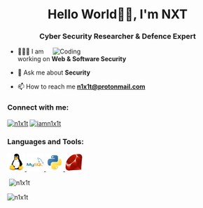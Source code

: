 <h1 align="center">Hello World👋🏻, I'm NXT</h1>
<h3 align="center">Cyber Security Researcher & Defence Expert</h3>
<img align="right" alt="Coding" width="400" src="https://media.giphy.com/media/JTTAjM197sku8MgrRa/giphy.gif](https://i.giphy.com/media/JTTAjM197sku8MgrRa/giphy.webp">

- 👨🏻‍💻 I am working on **Web & Software Security**

- 💬 Ask me about **Security**

- 📫 How to reach me **n1x1t@protonmail.com**

<h3 align="left">Connect with me:</h3>
<p align="left">
<a href="https://twitter.com/n1x1t" target="blank"><img align="center" src="https://raw.githubusercontent.com/rahuldkjain/github-profile-readme-generator/master/src/images/icons/Social/twitter.svg" alt="n1x1t" height="30" width="40" /></a>
<a href="https://instagram.com/iamn1x1t" target="blank"><img align="center" src="https://raw.githubusercontent.com/rahuldkjain/github-profile-readme-generator/master/src/images/icons/Social/instagram.svg" alt="iamn1x1t" height="30" width="40" /></a>
</p>

<h3 align="left">Languages and Tools:</h3>
<p align="left"> <a href="https://www.linux.org/" target="_blank" rel="noreferrer"> <img src="https://raw.githubusercontent.com/devicons/devicon/master/icons/linux/linux-original.svg" alt="linux" width="40" height="40"/> </a> <a href="https://www.mysql.com/" target="_blank" rel="noreferrer"> <img src="https://raw.githubusercontent.com/devicons/devicon/master/icons/mysql/mysql-original-wordmark.svg" alt="mysql" width="40" height="40"/> </a> <a href="https://www.python.org" target="_blank" rel="noreferrer"> <img src="https://raw.githubusercontent.com/devicons/devicon/master/icons/python/python-original.svg" alt="python" width="40" height="40"/> </a> <a href="https://www.ruby-lang.org/en/" target="_blank" rel="noreferrer"> <img src="https://raw.githubusercontent.com/devicons/devicon/master/icons/ruby/ruby-original.svg" alt="ruby" width="40" height="40"/> </a> </p>

<p>&nbsp;<img align="center" src="https://github-readme-stats.vercel.app/api?username=n1x1t&show_icons=true&theme=dark&title_color=ffffff&text_color=ffffff&bg_color=000000&locale=en" alt="n1x1t" /></p>

<p><img align="center" src="https://github-readme-streak-stats.herokuapp.com/?user=n1x1t&theme=dark" alt="n1x1t" /></p>
